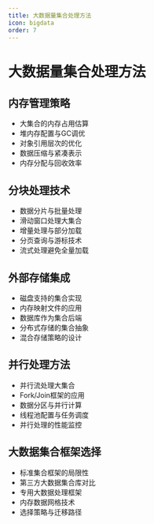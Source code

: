 ```yaml
---
title: 大数据量集合处理方法
icon: bigdata
order: 7
---
```


# 大数据量集合处理方法

## 内存管理策略

- 大集合的内存占用估算
- 堆内存配置与GC调优
- 对象引用层次的优化
- 数据压缩与紧凑表示
- 内存分配与回收效率

## 分块处理技术

- 数据分片与批量处理
- 滑动窗口处理大集合
- 增量处理与部分加载
- 分页查询与游标技术
- 流式处理避免全量加载

## 外部存储集成

- 磁盘支持的集合实现
- 内存映射文件的应用
- 数据库作为集合后端
- 分布式存储的集合抽象
- 混合存储策略的设计

## 并行处理方法

- 并行流处理大集合
- Fork/Join框架的应用
- 数据分区与并行计算
- 线程池配置与任务调度
- 并行处理的性能监控

## 大数据集合框架选择

- 标准集合框架的局限性
- 第三方大数据集合库对比
- 专用大数据处理框架
- 内存数据网格技术
- 选择策略与迁移路径
